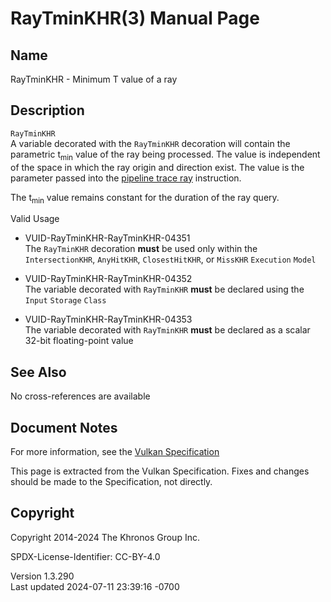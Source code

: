 # RayTminKHR(3) Manual Page

## Name

RayTminKHR - Minimum T value of a ray



## <a href="#_description" class="anchor"></a>Description

`RayTminKHR`  
A variable decorated with the `RayTminKHR` decoration will contain the
parametric t<sub>min</sub> value of the ray being processed. The value
is independent of the space in which the ray origin and direction exist.
The value is the parameter passed into the <a
href="https://registry.khronos.org/vulkan/specs/1.3-extensions/html/vkspec.html#glossary-pipeline-trace-ray"
target="_blank" rel="noopener">pipeline trace ray</a> instruction.

The t<sub>min</sub> value remains constant for the duration of the ray
query.

Valid Usage

- <a href="#VUID-RayTminKHR-RayTminKHR-04351"
  id="VUID-RayTminKHR-RayTminKHR-04351"></a>
  VUID-RayTminKHR-RayTminKHR-04351  
  The `RayTminKHR` decoration **must** be used only within the
  `IntersectionKHR`, `AnyHitKHR`, `ClosestHitKHR`, or `MissKHR`
  `Execution` `Model`

- <a href="#VUID-RayTminKHR-RayTminKHR-04352"
  id="VUID-RayTminKHR-RayTminKHR-04352"></a>
  VUID-RayTminKHR-RayTminKHR-04352  
  The variable decorated with `RayTminKHR` **must** be declared using
  the `Input` `Storage` `Class`

- <a href="#VUID-RayTminKHR-RayTminKHR-04353"
  id="VUID-RayTminKHR-RayTminKHR-04353"></a>
  VUID-RayTminKHR-RayTminKHR-04353  
  The variable decorated with `RayTminKHR` **must** be declared as a
  scalar 32-bit floating-point value

## <a href="#_see_also" class="anchor"></a>See Also

No cross-references are available

## <a href="#_document_notes" class="anchor"></a>Document Notes

For more information, see the <a
href="https://registry.khronos.org/vulkan/specs/1.3-extensions/html/vkspec.html#RayTminKHR"
target="_blank" rel="noopener">Vulkan Specification</a>

This page is extracted from the Vulkan Specification. Fixes and changes
should be made to the Specification, not directly.

## <a href="#_copyright" class="anchor"></a>Copyright

Copyright 2014-2024 The Khronos Group Inc.

SPDX-License-Identifier: CC-BY-4.0

Version 1.3.290  
Last updated 2024-07-11 23:39:16 -0700
